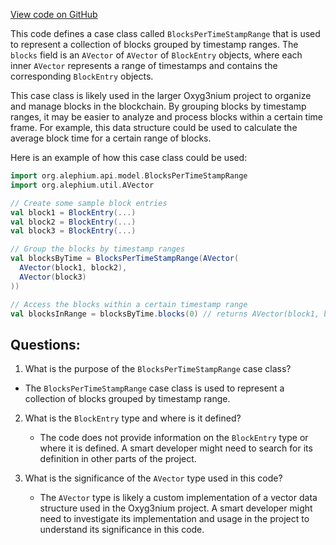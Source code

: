 [View code on GitHub](https://github.com/alephium/alephium/api/src/main/scala/org/alephium/api/model/BlocksPerTimeStampRange.scala)

This code defines a case class called `BlocksPerTimeStampRange` that is used to represent a collection of blocks grouped by timestamp ranges. The `blocks` field is an `AVector` of `AVector` of `BlockEntry` objects, where each inner `AVector` represents a range of timestamps and contains the corresponding `BlockEntry` objects.

This case class is likely used in the larger Oxyg3nium project to organize and manage blocks in the blockchain. By grouping blocks by timestamp ranges, it may be easier to analyze and process blocks within a certain time frame. For example, this data structure could be used to calculate the average block time for a certain range of blocks.

Here is an example of how this case class could be used:

```scala
import org.alephium.api.model.BlocksPerTimeStampRange
import org.alephium.util.AVector

// Create some sample block entries
val block1 = BlockEntry(...)
val block2 = BlockEntry(...)
val block3 = BlockEntry(...)

// Group the blocks by timestamp ranges
val blocksByTime = BlocksPerTimeStampRange(AVector(
  AVector(block1, block2),
  AVector(block3)
))

// Access the blocks within a certain timestamp range
val blocksInRange = blocksByTime.blocks(0) // returns AVector(block1, block2)
```
## Questions: 
 1. What is the purpose of the `BlocksPerTimeStampRange` case class?
   - The `BlocksPerTimeStampRange` case class is used to represent a collection of blocks grouped by timestamp range.

2. What is the `BlockEntry` type and where is it defined?
   - The code does not provide information on the `BlockEntry` type or where it is defined. A smart developer might need to search for its definition in other parts of the project.

3. What is the significance of the `AVector` type used in this code?
   - The `AVector` type is likely a custom implementation of a vector data structure used in the Oxyg3nium project. A smart developer might need to investigate its implementation and usage in the project to understand its significance in this code.
